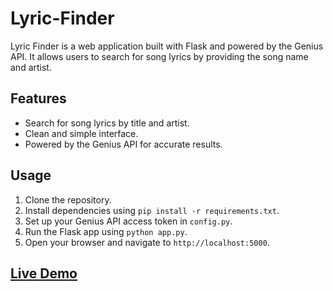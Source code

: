 # Lyric-Finder

Lyric Finder is a web application built with Flask and powered by the Genius API. It allows users to search for song lyrics by providing the song name and artist.

## Features

- Search for song lyrics by title and artist.
- Clean and simple interface.
- Powered by the Genius API for accurate results.

## Usage
1. Clone the repository.
2. Install dependencies using `pip install -r requirements.txt`.
3. Set up your Genius API access token in `config.py`.
4. Run the Flask app using `python app.py`.
5. Open your browser and navigate to `http://localhost:5000`.

## [Live Demo](https://lyrics--finder.vercel.app/)
